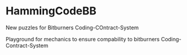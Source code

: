 # HammingCodeBB
New puzzles for Bitburners Coding-COntract-System

Playground for mechanics to ensure compability to bitburners Coding-Contract-System
